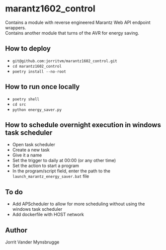 # marantz1602_control
Contains a module with reverse engineered Marantz Web API endpoint wrappers.  
Contains another module that turns of the AVR for energy saving.  

## How to deploy
- `git@github.com:jorritvm/marantz1602_control.git`
- `cd marantz1602_control`
- `poetry install --no-root`

## How to run once locally
- `poetry shell`
- `cd src`
- `python energy_saver.py`

## How to schedule overnight execution in windows task scheduler
- Open task scheduler
- Create a new task
- Give it a name
- Set the trigger to daily at 00:00 (or any other time)
- Set the action to start a program
- In the program/script field, enter the path to the `launch_marantz_energy_saver.bat` file

## To do
- Add APScheduler to allow for more scheduling without using the windows task scheduler
- Add dockerfile with HOST network

## Author
Jorrit Vander Mynsbrugge